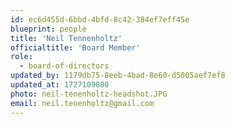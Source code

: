 ```yaml
---
id: ec6d455d-6bbd-4bfd-8c42-384ef7eff45e
blueprint: people
title: 'Neil Tennenholtz'
officialtitle: 'Board Member'
role:
  - board-of-directors
updated_by: 1179db75-8eeb-4bad-8e60-d5005aef7ef8
updated_at: 1727109080
photo: neil-tenenholtz-headshot.JPG
email: neil.tenenholtz@gmail.com
---
```

